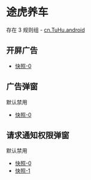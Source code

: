 # 途虎养车

存在 3 规则组 - [cn.TuHu.android](/src/apps/cn.TuHu.android.ts)

## 开屏广告

- [快照-0](https://i.gkd.li/import/12846408)

## 广告弹窗

默认禁用

- [快照-0](https://i.gkd.li/import/13228818)

## 请求通知权限弹窗

默认禁用

- [快照-0](https://i.gkd.li/import/13228796)
- [快照-1](https://i.gkd.li/import/13256535)
